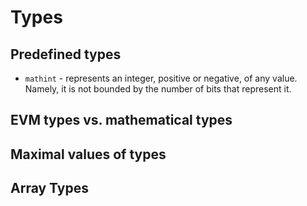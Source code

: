 Types
=====


Predefined types
----------------

*   `mathint` - represents an integer, positive or negative, of any value. Namely, it is not bounded by the number of bits that represent it.
    

EVM types vs. mathematical types
--------------------------------

Maximal values of types
-----------------------

Array Types
-----------


